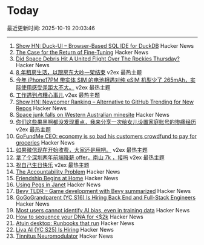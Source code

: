 # Today

最近更新时间: 2025-10-19 20:03:46

--- 
1. [Show HN: Duck-UI – Browser-Based SQL IDE for DuckDB](https://demo.duckui.com) Hacker News
2. [The Case for the Return of Fine-Tuning](https://welovesota.com/article/the-case-for-the-return-of-fine-tuning) Hacker News
3. [Did Space Debris Hit A United Flight Over The Rockies Thursday?](https://viewfromthewing.com/did-space-debris-hit-a-united-flight-over-the-rockies-thursday-heres-what-we-know-so-far/) Hacker News
4. [8 年租房生活，以跟房东大吵一架结束](https://www.v2ex.com/t/1166739) v2ex 最热主题
5. [今年 iPhone17PM 带实体 SIM 的电池相遇对纯 eSIM 机型少了 265mAh，实际使用感受差距大不大。](https://www.v2ex.com/t/1166721) v2ex 最热主题
6. [工作遇到点糟心事儿](https://www.v2ex.com/t/1166713) v2ex 最热主题
7. [Show HN: Newcomer Ranking – Alternative to GitHub Trending for New Repos](https://git-stars.org/ranking/newcomers) Hacker News
8. [Space junk falls on Western Australian minesite](https://www.abc.net.au/news/2025-10-19/wa-space-debris-reentry-investigation/105909612) Hacker News
9. [你们这些果黑啊都没发现重点，我来分享一次给女儿设置家庭账号的惨痛经历](https://www.v2ex.com/t/1166697) v2ex 最热主题
10. [GoFundMe CEO: economy is so bad his customers crowdfund to pay for groceries](https://finance.yahoo.com/news/gofundme-ceo-says-economy-bad-182843671.html) Hacker News
11. [如果微信现在开始收费，大家还是用吧。](https://www.v2ex.com/t/1166724) v2ex 最热主题
12. [拿了个深圳两年前端降薪 offer，南山 7k ，接吗](https://www.v2ex.com/t/1166704) v2ex 最热主题
13. [祝自己生日快乐](https://www.v2ex.com/t/1166702) v2ex 最热主题
14. [The Accountability Problem](https://www.jamesshore.com/v2/blog/2025/the-accountability-problem) Hacker News
15. [Friendship Begins at Home](https://3quarksdaily.com/3quarksdaily/2025/10/friendship-begins-at-home.html) Hacker News
16. [Using Pegs in Janet](https://articles.inqk.net/2020/09/19/how-to-use-pegs-in-janet.html) Hacker News
17. [Bevy TLDR – Game development with Bevy summarized](https://taintedcoders.com/bevy/tldr) Hacker News
18. [GoGoGrandparent (YC S16) Is Hiring Back End and Full-Stack Engineers](https://news.ycombinator.com/item?id=45631422) Hacker News
19. [Most users cannot identify AI bias, even in training data](https://www.psu.edu/news/bellisario-college-communications/story/most-users-cannot-identify-ai-bias-even-training-data) Hacker News
20. [How to sequence your DNA for <$2k](https://maxlangenkamp.substack.com/p/how-to-sequence-your-dna-for-2k) Hacker News
21. [Atuin desktop: Runbooks that run](https://github.com/atuinsh/desktop) Hacker News
22. [Liva AI (YC S25) Is Hiring](https://www.ycombinator.com/companies/liva-ai/jobs/inrUYH9-founding-engineer) Hacker News
23. [Tinnitus Neuromodulator](https://mynoise.net/NoiseMachines/neuromodulationTonesGenerator.php) Hacker News
